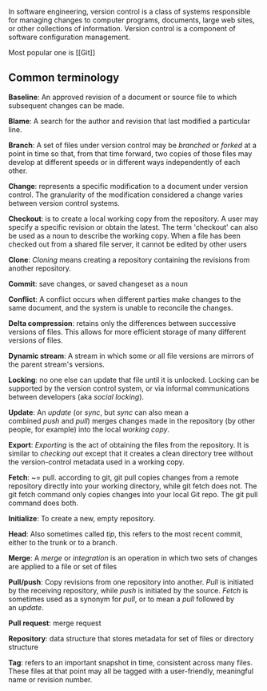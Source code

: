 In software engineering, version control is a class of systems responsible for managing changes to computer programs, documents, large web sites, or other collections of information. Version control is a component of software configuration management.

Most popular one is [[Git]]
## Common terminology
**Baseline**: An approved revision of a document or source file to which subsequent changes can be made.

**Blame**: A search for the author and revision that last modified a particular line.

**Branch**: A set of files under version control may be _branched_ or _forked_ at a point in time so that, from that time forward, two copies of those files may develop at different speeds or in different ways independently of each other.

**Change**: represents a specific modification to a document under version control. The granularity of the modification considered a change varies between version control systems.

**Checkout**: is to create a local working copy from the repository. A user may specify a specific revision or obtain the latest. The term 'checkout' can also be used as a noun to describe the working copy. When a file has been checked out from a shared file server, it cannot be edited by other users

**Clone**: _Cloning_ means creating a repository containing the revisions from another repository.

**Commit**: save changes, or saved changeset as a noun

**Conflict**: A conflict occurs when different parties make changes to the same document, and the system is unable to reconcile the changes.

**Delta compression**: retains only the differences between successive versions of files. This allows for more efficient storage of many different versions of files.

**Dynamic stream**: A stream in which some or all file versions are mirrors of the parent stream's versions.

**Locking**: no one else can update that file until it is unlocked. Locking can be supported by the version control system, or via informal communications between developers (aka _social locking_).

**Update**: An _update_ (or _sync_, but _sync_ can also mean a combined _push_ and _pull_) merges changes made in the repository (by other people, for example) into the local _working copy_.

**Export**: _Exporting_ is the act of obtaining the files from the repository. It is similar to _checking out_ except that it creates a clean directory tree without the version-control metadata used in a working copy.

**Fetch**: ~= pull. according to git, git pull copies changes from a remote repository directly into your working directory, while git fetch does not. The git fetch command only copies changes into your local Git repo. The git pull command does both.

**Initialize**: To create a new, empty repository.

**Head**: Also sometimes called _tip_, this refers to the most recent commit, either to the trunk or to a branch.

**Merge**: A _merge_ or _integration_ is an operation in which two sets of changes are applied to a file or set of files

**Pull/push**: Copy revisions from one repository into another. _Pull_ is initiated by the receiving repository, while _push_ is initiated by the source. _Fetch_ is sometimes used as a synonym for _pull_, or to mean a _pull_ followed by an _update_.

**Pull request**: merge request

**Repository**: data structure that stores metadata for set of files or directory structure

**Tag**: refers to an important snapshot in time, consistent across many files. These files at that point may all be tagged with a user-friendly, meaningful name or revision number.